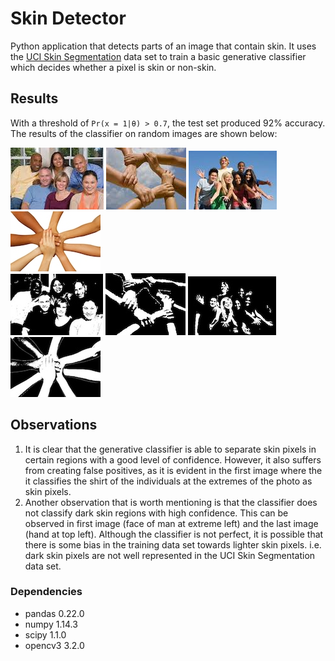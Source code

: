 # Skin Detector
Python application that detects parts of an image that contain skin. It uses the [UCI Skin Segmentation](https://archive.ics.uci.edu/ml/datasets/skin+segmentation) data set to train a basic generative classifier which decides whether a pixel is skin or non-skin.

## Results
With a threshold of `Pr(x = 1|θ) > 0.7`, the test set produced 92% accuracy. The results of the classifier on random images are shown below:

![test](https://raw.githubusercontent.com/jimiolaniyan/SkinDetector/master/images/original/test.jpeg)  ![test2](https://raw.githubusercontent.com/jimiolaniyan/SkinDetector/master/images/original/test1.jpeg)  ![test3](https://raw.githubusercontent.com/jimiolaniyan/SkinDetector/master/images/original/test5.jpeg)  ![test4](https://raw.githubusercontent.com/jimiolaniyan/SkinDetector/master/images/original/test6.jpg)\
![mask](https://raw.githubusercontent.com/jimiolaniyan/SkinDetector/master/images/mask/mask.jpg) ![mask2](https://raw.githubusercontent.com/jimiolaniyan/SkinDetector/master/images/mask/mask1.jpg) ![mask3](https://raw.githubusercontent.com/jimiolaniyan/SkinDetector/master/images/mask/mask5.jpg) ![mask4](https://raw.githubusercontent.com/jimiolaniyan/SkinDetector/master/images/mask/mask6.jpg)


## Observations
1. It is clear that the generative classifier is able to separate skin pixels in certain regions with a good level of confidence. However, it also suffers from creating false positives, as it is evident in the first image where the it classifies the shirt of the individuals at the extremes of the photo as skin pixels.
2. Another observation that is worth mentioning is that the classifier does not classify dark skin regions with high confidence. This can be observed in first image (face of man at extreme left) and the last image (hand at top left). Although the classifier is not perfect, it is possible that there is some bias in the training data set towards lighter skin pixels. i.e. dark skin pixels are not well represented in the UCI Skin Segmentation data set.     

### Dependencies

 * pandas      0.22.0
 * numpy       1.14.3
 * scipy       1.1.0
 * opencv3     3.2.0
